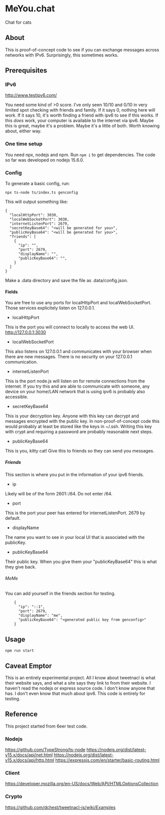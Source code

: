 # MeYou.chat

Chat for cats

## About

This is proof-of-concept code to see if you can exchange messages across
networks with IPv6. Surprisingly, this sometimes works.

## Prerequisites

### IPv6

http://www.testipv6.com/

You need some kind of >0 score. I've only seen 10/10 and 0/10 in very limited
spot checking with friends and family. If it says 0, nothing here will work. If
it says 10, it's worth finding a friend with ipv6 to see if this works. If this
*does* work, your computer is available to the internet via ipv6. Maybe this is
great, maybe it's a problem. Maybe it's a little of both. Worth knowing about,
either way.

### One time setup

You need npx, nodejs and npm. Run `npm i` to get dependencies. The code so far
was developed on nodejs 15.6.0.

### Config

To generate a basic config, run:

`npx ts-node ts/index.ts genconfig`

This will output something like:

```
{
  "localHttpPort": 3030,
  "localWebSocketPort": 3030,
  "internetListenPort": 2679,
  "secretKeyBase64": "<will be generated for you>",
  "publicKeyBase64": "<will be generated for you>",
  "friends": [
    {
      "ip": "",
      "port": 2679,
      "displayName": "",
      "publicKeyBase64": "",
    }
  ]
}
```

Make a .data directory and save the file as .data/config.json.

#### Fields

You are free to use any ports for localHttpPort and localWebSocketPort.
Those services explicitely listen on 127.0.0.1.

* localHttpPort

This is the port you will connect to locally to access the web UI.
http://127.0.0.1:3030

* localWebSocketPort

This also listens on 127.0.0.1 and communicates with your browser
when there are new messages. There is no security on your 127.0.0.1
communication.

* internetListenPort

This is the port node.js will listen on for remote connections from the
internet. If you try this and are able to communicate with someone, any device
on your home/LAN network that is using ipv6 is probably also accessible.

* secretKeyBase64

This is your decryption key. Anyone with this key can decrypt and messages
encrypted with the public key. In non-proof-of-concept code this would
probably at least be stored like the keys in ~/.ssh. Writing this key
with crypt and requiring a password are probably reasonable next steps.

* publicKeyBase64

This is you, kitty cat! Give this to friends so they can send you messages.

##### Friends

This section is where you put in the information of your ipv6 friends.

* ip

Likely will be of the form 2601::/64. Do not enter /64.

* port

This is the port your peer has entered for internetListenPort. 2679 by default.

* displayName

The name you want to see in your local UI that is associated with the
publicKey.

* publicKeyBase64

Their public key. When you give them your "publicKeyBase64" this is what
they give back.

###### MeMe

You can add yourself in the friends section for testing.

```
    {
      "ip": "::1",
      "port": 2679,
      "displayName": "me",
      "publicKeyBase64": "<generated public key from genconfig>"
    }
```

## Usage

`npm run start`

## Caveat Emptor

This is an entirely experimental project. All I know about tweetnacl is
what their website says, and what a site says they link to from their
website. I haven't read the nodejs or express source code. I don't know
anyone that has. I don't even know that much about ipv6. This code is
entirely for testing.

## Reference

This project started from 6eer test code.

### Nodejs

https://github.com/TypeStrong/ts-node
https://nodejs.org/dist/latest-v15.x/docs/api/net.html
https://nodejs.org/dist/latest-v15.x/docs/api/http.html
https://expressjs.com/en/starter/basic-routing.html

### Client

https://developer.mozilla.org/en-US/docs/Web/API/HTMLOptionsCollection

### Crypto

https://github.com/dchest/tweetnacl-js/wiki/Examples

